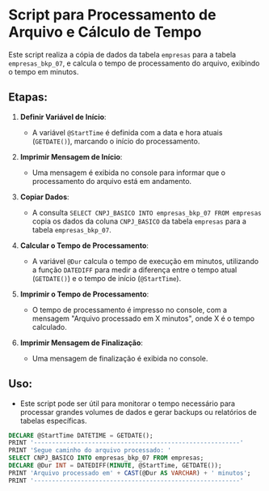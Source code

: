 # Script para Processamento de Arquivo e Cálculo de Tempo

Este script realiza a cópia de dados da tabela `empresas` para a tabela `empresas_bkp_07`, e calcula o tempo de processamento do arquivo, exibindo o tempo em minutos.

## Etapas:

1. **Definir Variável de Início**:
    - A variável `@StartTime` é definida com a data e hora atuais (`GETDATE()`), marcando o início do processamento.

2. **Imprimir Mensagem de Início**:
    - Uma mensagem é exibida no console para informar que o processamento do arquivo está em andamento.

3. **Copiar Dados**:
    - A consulta `SELECT CNPJ_BASICO INTO empresas_bkp_07 FROM empresas` copia os dados da coluna `CNPJ_BASICO` da tabela `empresas` para a tabela `empresas_bkp_07`.

4. **Calcular o Tempo de Processamento**:
    - A variável `@Dur` calcula o tempo de execução em minutos, utilizando a função `DATEDIFF` para medir a diferença entre o tempo atual (`GETDATE()`) e o tempo de início (`@StartTime`).

5. **Imprimir o Tempo de Processamento**:
    - O tempo de processamento é impresso no console, com a mensagem "Arquivo processado em X minutos", onde X é o tempo calculado.

6. **Imprimir Mensagem de Finalização**:
    - Uma mensagem de finalização é exibida no console.

## Uso:
- Este script pode ser útil para monitorar o tempo necessário para processar grandes volumes de dados e gerar backups ou relatórios de tabelas específicas.

```sql
DECLARE @StartTime DATETIME = GETDATE();
PRINT '---------------------------------------------------------'
PRINT 'Segue caminho do arquivo processado: '
SELECT CNPJ_BASICO INTO empresas_bkp_07 FROM empresas;
DECLARE @Dur INT = DATEDIFF(MINUTE, @StartTime, GETDATE());
PRINT 'Arquivo processado em' + CAST(@Dur AS VARCHAR) + ' minutos';
PRINT '---------------------------------------------------------'
```